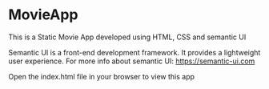 # MovieApp

This is a Static Movie App developed using HTML, CSS and semantic UI

Semantic UI is a front-end development framework. It provides a lightweight user experience. For more info about semantic UI: https://semantic-ui.com

Open the index.html file in your browser to view this app
